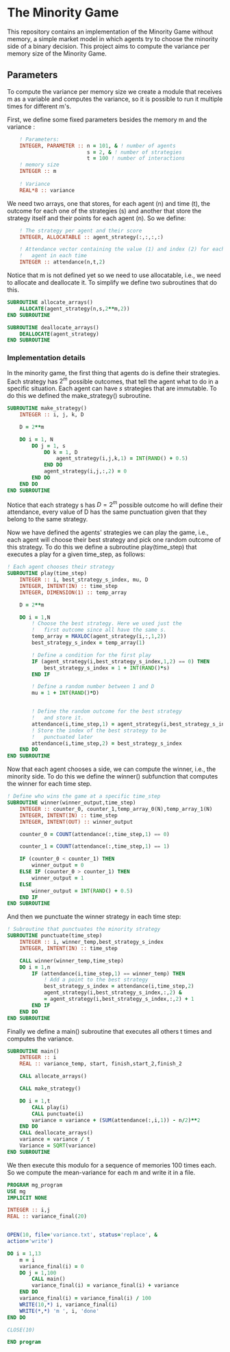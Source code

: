 # The Minority Game
This repository contains an implementation of the Minority Game without memory, a simple market model in which agents try to choose the minority side of a binary decision. This project aims to compute the variance per memory size of the Minority Game.

## Parameters
To compute the variance per memory size we create a module that receives m as a variable and computes the variance, so it is possible to run it multiple times for different m's.

First, we define some fixed parameters besides the memory m and the variance :

```fortran
    ! Parameters:
    INTEGER, PARAMETER :: n = 101, & ! number of agents
                          s = 2, & ! number of strategies
                          t = 100 ! number of interactions
    ! memory size
    INTEGER :: m  
    
    ! Variance
    REAL*8 :: variance
```

We need two arrays, one that stores, for each agent (n) and time (t), the outcome for each one of the strategies (s) and another that store the strategy itself and their points for each agent (n). So we define:

```fortran
    ! The strategy per agent and their score
    INTEGER, ALLOCATABLE :: agent_strategy(:,:,:,:)

    ! Attendance vector containing the value (1) and index (2) for each
    !   agent in each time
    INTEGER :: attendance(n,t,2)  
```

Notice that m is not defined yet so we need to use allocatable, i.e., we need to allocate and deallocate it. To simplify we define two subroutines that do this.

```fortran
SUBROUTINE allocate_arrays()
    ALLOCATE(agent_strategy(n,s,2**m,2))
END SUBROUTINE

SUBROUTINE deallocate_arrays()
    DEALLOCATE(agent_strategy)
END SUBROUTINE
```

### Implementation details

In the minority game, the first thing that agents do is define their strategies. Each strategy has $2^m$ possible outcomes, that tell the agent what to do in a specific situation. Each agent can have $s$ strategies that are immutable. To do this we defined the make_strategy() subroutine.

```fortran
SUBROUTINE make_strategy()
    INTEGER :: i, j, k, D

    D = 2**m

    DO i = 1, N
        DO j = 1, s
            DO k = 1, D
                agent_strategy(i,j,k,1) = INT(RAND() + 0.5)
            END DO
            agent_strategy(i,j,:,2) = 0
        END DO
    END DO
END SUBROUTINE 
```

Notice that each strategy s has $D = 2^m$ possible outcome ho will define their attendance, every value of D has the same punctuation given that they belong to the same strategy.

Now we have defined the agents' strategies we can play the game, i.e., each agent will choose their best strategy and pick one random outcome of this strategy. To do this we define a subroutine play(time_step) that executes a play for a given time_step, as follows:

```fortran
! Each agent chooses their strategy
SUBROUTINE play(time_step)
    INTEGER :: i, best_strategy_s_index, mu, D               
    INTEGER, INTENT(IN) :: time_step
    INTEGER, DIMENSION(1) :: temp_array

    D = 2**m

    DO i = 1,N
        ! Choose the best strategy. Here we used just the
        !   first outcome since all have the same s.
        temp_array = MAXLOC(agent_strategy(i,:,1,2))
        best_strategy_s_index = temp_array(1)

        ! Define a condition for the first play
        IF (agent_strategy(i,best_strategy_s_index,1,2) == 0) THEN
            best_strategy_s_index = 1 + INT(RAND()*s)
        END IF

        ! Define a random number between 1 and D
        mu = 1 + INT(RAND()*D)


        ! Define the random outcome for the best strategy 
        !   and store it.
        attendance(i,time_step,1) = agent_strategy(i,best_strategy_s_index,mu, 1)
        ! Store the index of the best strategy to be
        !   punctuated later
        attendance(i,time_step,2) = best_strategy_s_index
    END DO
END SUBROUTINE
```

Now that each agent chooses a side, we can compute the winner, i.e., the minority side. To do this we define the winner() subfunction that computes the winner for each time step.

```fortran
! Define who wins the game at a specific time_step
SUBROUTINE winner(winner_output,time_step)
    INTEGER :: counter_0, counter_1,temp_array_0(N),temp_array_1(N)
    INTEGER, INTENT(IN) :: time_step
    INTEGER, INTENT(OUT) :: winner_output

    counter_0 = COUNT(attendance(:,time_step,1) == 0)

    counter_1 = COUNT(attendance(:,time_step,1) == 1)

    IF (counter_0 < counter_1) THEN
        winner_output = 0
    ELSE IF (counter_0 > counter_1) THEN
        winner_output = 1
    ELSE
        winner_output = INT(RAND() + 0.5)
    END IF
END SUBROUTINE
```

And then we punctuate the winner strategy in each time step:

```fortran
! Subroutine that punctuates the minority strategy
SUBROUTINE punctuate(time_step)
    INTEGER :: i, winner_temp,best_strategy_s_index
    INTEGER, INTENT(IN) :: time_step

    CALL winner(winner_temp,time_step)
    DO i = 1,n
        IF (attendance(i,time_step,1) == winner_temp) THEN
            ! Add a point to the best strategy
            best_strategy_s_index = attendance(i,time_step,2)
            agent_strategy(i,best_strategy_s_index,:,2) &
            = agent_strategy(i,best_strategy_s_index,:,2) + 1
        END IF
    END DO
END SUBROUTINE
 ```
   
Finally we define a main() subroutine that executes all others t times and computes the variance.

```fortran
SUBROUTINE main()
    INTEGER :: i
    REAL :: variance_temp, start, finish,start_2,finish_2

    CALL allocate_arrays()

    CALL make_strategy()

    DO i = 1,t
        CALL play(i)
        CALL punctuate(i)
        variance = variance + (SUM(attendance(:,i,1)) - n/2)**2
    END DO
    CALL deallocate_arrays()
    variance = variance / t
    Variance = SQRT(variance)
END SUBROUTINE
```

We then execute this modulo for a sequence of memories 100 times each. So we compute the mean-variance for each m and write it in a file.

```fortran
PROGRAM mg_program
USE mg
IMPLICIT NONE

INTEGER :: i,j
REAL :: variance_final(20)


OPEN(10, file='variance.txt', status='replace', &
action='write')

DO i = 1,13
    m = i
    variance_final(i) = 0
    DO j = 1,100
        CALL main()
        variance_final(i) = variance_final(i) + variance 
    END DO
    variance_final(i) = variance_final(i) / 100
    WRITE(10,*) i, variance_final(i)
    WRITE(*,*) 'm ', i, 'done'
END DO

CLOSE(10)

END program
```
